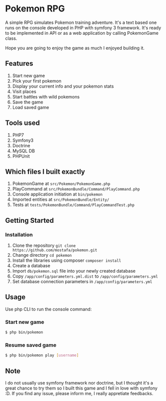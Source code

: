 Pokemon RPG
===========

A simple RPG simulates Pokemon training adventure. It's a text based one runs on the console developed in PHP with symfony 3 framework. It's ready to be implemented in API or as a web application by calling PokemonGame class.

Hope you are going to enjoy the game as much I enjoyed building it.

Features
---------------
1. Start new game
2. Pick your first pokemon
3. Display your current info and your pokemon stats
4. Visit places
5. Start battles with wild pokemons
6. Save the game
7. Load saved game

Tools used
---------------
1. PHP7
2. Symfony3
3. Doctrine
4. MySQL DB
5. PHPUnit

Which files I built exactly
---------------
1. PokemonGame at `src/Pokemon/PokemonGame.php`
2. PlayCommand at `src/PokemonBundle/Command/PlayCommand.php`
3. Console application initiation at `bin/pokemon`
4. Imported entities at `src/PokemonBundle/Entity/`
5. Tests at `tests/PokemonBundle/Command/PlayCommandTest.php`

Getting Started
---------------

### Installation
1. Clone the repository `git clone https://github.com/mostafa/pokemon.git`
2. Change directory `cd pokemon`
3. Install the libraries using composer `composer install`
4. Create a database
5. Import `db/pokemon.sql` file into your newly created database
6. Copy `/app/config/parameters.yml.dist` to `/app/config/parameters.yml`
7. Set database connection parameters in `/app/config/parameters.yml`

Usage
-----

Use php CLI to run the console command:

### Start new game
```bash
$ php bin/pokemon
```

### Resume saved game
```bash
$ php bin/pokemon play [username]
```

Note
---------------
I do not usually use symfony framework nor doctrine, but I thought it's a great chance to try them so I built this game and I fell in love with symfony :D. If you find any issue, please inform me, I really appretiate feedbacks.